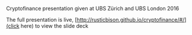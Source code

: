 Cryptofinance presentation given at UBS Zürich and UBS London 2016

The full presentation is live, [http://rusticbison.github.io/cryptofinance/#/](click here) to view the slide deck
